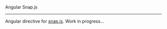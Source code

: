 Angular Snap.js
- - -

Angular directive for [snap.js](https://github.com/jakiestfu/Snap.js). Work in progress...
